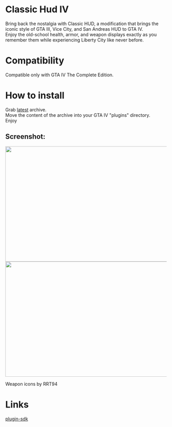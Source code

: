 # Classic Hud IV
Bring back the nostalgia with Classic HUD, a modification that brings the iconic style of GTA III, Vice City, and San Andreas HUD to GTA IV.\
Enjoy the old-school health, armor, and weapon displays exactly as you remember them while experiencing Liberty City like never before.

# Compatibility
Compatible only with GTA IV The Complete Edition.

# How to install
Grab [latest](https://github.com/gennariarmando/iv-classichud/releases) archive. \
Move the content of the archive into your GTA IV "plugins" directory. \
Enjoy

## Screenshot:
<p align="center">
<img src="https://github.com/gennariarmando/iv-classichud/screens/screen1.jpg" width="640" height="360">
<img src="https://github.com/gennariarmando/iv-classichud/screens/screen2.jpg" width="640" height="360">
</p>

Weapon icons by RRT94

# Links
[plugin-sdk](https://github.com/DK22Pac/plugin-sdk)
